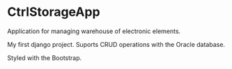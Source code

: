 # CtrlStorageApp

Application for managing warehouse of electronic elements.

My first django project. Suports CRUD operations with the Oracle database.

Styled with the Bootstrap.  
